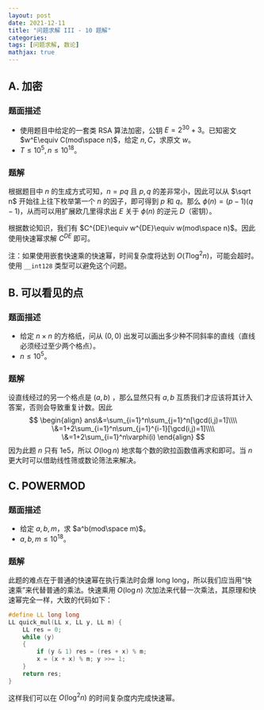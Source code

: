 ```yaml
---
layout: post
date: 2021-12-11
title: "问题求解 III - 10 题解"
categories:
tags: [问题求解, 数论]
mathjax: true
---
```


## A. 加密

### 题面描述

* 使用题目中给定的一套类 RSA 算法加密，公钥 $E=2^{30}+3$。已知密文 $w^E\equiv C(mod\space n)$，给定 $n,C$，求原文 $w$。
* $T\leq 10^5,n\leq 10^{18}$。

<!-- more -->

### 题解

根据题目中 $n$ 的生成方式可知，$n=pq$ 且 $p,q$ 的差非常小，因此可以从 $\sqrt n$ 开始往上往下枚举第一个 $n$ 的因子，即可得到 $p$ 和 $q$。那么 $\phi(n)=(p-1)(q-1)$，从而可以用扩展欧几里得求出 $E$ 关于 $\phi(n)$ 的逆元 $D$（密钥）。

根据数论知识，我们有 $C^{DE}\equiv w^{DE}\equiv w(mod\space n)$。因此使用快速幂求解 $C^{DE}$ 即可。

注：如果使用嵌套快速乘的快速幂，时间复杂度将达到 $O(T\log^2n)$，可能会超时。使用 `__int128` 类型可以避免这个问题。

## B. 可以看见的点

### 题面描述

* 给定 $n\times n$ 的方格纸，问从 $(0,0)$ 出发可以画出多少种不同斜率的直线（直线必须经过至少两个格点）。
* $n\leq 10^5$。

### 题解

设直线经过的另一个格点是 $(a,b)$ ，那么显然只有 $a,b$ 互质我们才应该将其计入答案，否则会导致重复计数。因此
$$
\begin{align}
ans\&=\sum_{i=1}^n\sum_{j=1}^n[\gcd(i,j)=1]\\\\
\&=1+2\sum_{i=1}^n\sum_{j=1}^{i-1}[\gcd(i,j)=1]\\\\
\&=1+2\sum_{i=1}^n\varphi(i)
\end{align}
$$因为此题 $n$ 只有 1e5，所以 $O(\log n)$ 地求每个数的欧拉函数值再求和即可。当 $n$ 更大时可以借助线性筛或数论筛法来解决。

## C. POWERMOD

### 题面描述

* 给定 $a,b,m$，求 $a^b(mod\space m)$。
* $a,b,m\leq 10^{18}$。

### 题解

此题的难点在于普通的快速幂在执行乘法时会爆 long long，所以我们应当用“快速乘”来代替普通的乘法。快速乘用 $O(\log n)$ 次加法来代替一次乘法，其原理和快速幂完全一样，大致的代码如下：

```c
#define LL long long
LL quick_mul(LL x, LL y, LL m) {
    LL res = 0;
    while (y)
    {
        if (y & 1) res = (res + x) % m;
        x = (x + x) % m; y >>= 1;
    }
    return res;
}
```

这样我们可以在 $O(\log ^2n)$ 的时间复杂度内完成快速幂。 